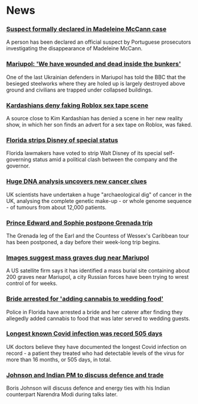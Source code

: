 # News
### [Suspect formally declared in Madeleine McCann case](https://www.bbc.com/news/uk-61183857)
A person has been declared an official suspect by Portuguese prosecutors investigating the disappearance of Madeleine McCann.
### [Mariupol: 'We have wounded and dead inside the bunkers'](https://www.bbc.com/news/world-europe-61183062)
One of the last Ukrainian defenders in Mariupol has told the BBC that the besieged steelworks where they are holed up is largely destroyed above ground and civilians are trapped under collapsed buildings.
### [Kardashians deny faking Roblox sex tape scene](https://www.bbc.com/news/technology-61178189)
A source close to Kim Kardashian has denied a scene in her new reality show, in which her son finds an advert for a sex tape on Roblox, was faked.
### [Florida strips Disney of special status](https://www.bbc.com/news/world-us-canada-61179262)
Florida lawmakers have voted to strip Walt Disney of its special self-governing status amid a political clash between the company and the governor.
### [Huge DNA analysis uncovers new cancer clues](https://www.bbc.com/news/health-61177584)
UK scientists have undertaken a huge "archaeological dig" of cancer in the UK, analysing the complete genetic make-up - or whole genome sequence - of tumours from about 12,000 patients.
### [Prince Edward and Sophie postpone Grenada trip](https://www.bbc.com/news/uk-61183853)
The Grenada leg of the Earl and the Countess of Wessex's Caribbean tour has been postponed, a day before their week-long trip begins.
### [Images suggest mass graves dug near Mariupol](https://www.bbc.com/news/world-europe-61183056)
A US satellite firm says it has identified a mass burial site containing about 200 graves near Mariupol, a city Russian forces have been trying to wrest control of for weeks.
### [Bride arrested for 'adding cannabis to wedding food'](https://www.bbc.com/news/world-us-canada-61181606)
Police in Florida have arrested a bride and her caterer after finding they allegedly added cannabis to food that was later served to wedding guests. 
### [Longest known Covid infection was record 505 days](https://www.bbc.com/news/health-61173945)
UK doctors believe they have documented the longest Covid infection on record - a patient they treated who had detectable levels of the virus for more than 16 months, or 505 days, in total.
### [Johnson and Indian PM to discuss defence and trade](https://www.bbc.com/news/uk-politics-61183833)
Boris Johnson will discuss defence and energy ties with his Indian counterpart Narendra Modi during talks later.
